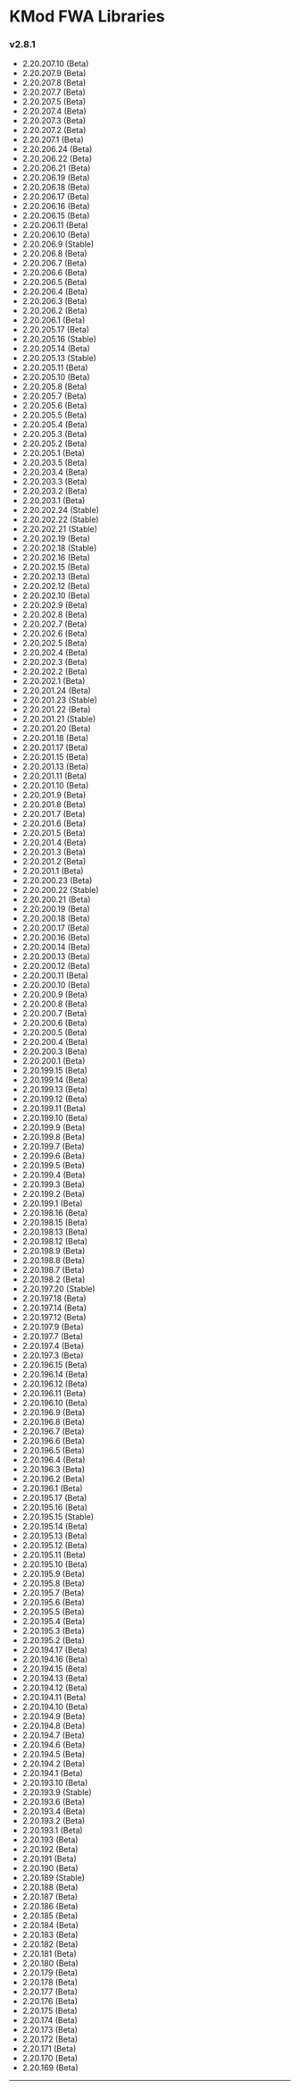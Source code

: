 # KMod FWA Libraries 

### v2.8.1

* 2.20.207.10 (Beta)
* 2.20.207.9 (Beta)
* 2.20.207.8 (Beta)
* 2.20.207.7 (Beta)
* 2.20.207.5 (Beta)
* 2.20.207.4 (Beta)
* 2.20.207.3 (Beta)
* 2.20.207.2 (Beta)
* 2.20.207.1 (Beta)
* 2.20.206.24 (Beta)
* 2.20.206.22 (Beta)
* 2.20.206.21 (Beta)
* 2.20.206.19 (Beta)
* 2.20.206.18 (Beta)
* 2.20.206.17 (Beta)
* 2.20.206.16 (Beta)
* 2.20.206.15 (Beta)
* 2.20.206.11 (Beta)
* 2.20.206.10 (Beta)
* 2.20.206.9 (Stable)
* 2.20.206.8 (Beta)
* 2.20.206.7 (Beta)
* 2.20.206.6 (Beta)
* 2.20.206.5 (Beta)
* 2.20.206.4 (Beta)
* 2.20.206.3 (Beta)
* 2.20.206.2 (Beta)
* 2.20.206.1 (Beta)
* 2.20.205.17 (Beta)
* 2.20.205.16 (Stable)
* 2.20.205.14 (Beta)
* 2.20.205.13 (Stable)
* 2.20.205.11 (Beta)
* 2.20.205.10 (Beta)
* 2.20.205.8 (Beta)
* 2.20.205.7 (Beta)
* 2.20.205.6 (Beta)
* 2.20.205.5 (Beta)
* 2.20.205.4 (Beta)
* 2.20.205.3 (Beta)
* 2.20.205.2 (Beta)
* 2.20.205.1 (Beta)
* 2.20.203.5 (Beta)
* 2.20.203.4 (Beta)
* 2.20.203.3 (Beta)
* 2.20.203.2 (Beta)
* 2.20.203.1 (Beta)
* 2.20.202.24 (Stable)
* 2.20.202.22 (Stable)
* 2.20.202.21 (Stable)
* 2.20.202.19 (Beta)
* 2.20.202.18 (Stable)
* 2.20.202.16 (Beta)
* 2.20.202.15 (Beta)
* 2.20.202.13 (Beta)
* 2.20.202.12 (Beta)
* 2.20.202.10 (Beta)
* 2.20.202.9 (Beta)
* 2.20.202.8 (Beta)
* 2.20.202.7 (Beta)
* 2.20.202.6 (Beta)
* 2.20.202.5 (Beta)
* 2.20.202.4 (Beta)
* 2.20.202.3 (Beta)
* 2.20.202.2 (Beta)
* 2.20.202.1 (Beta)
* 2.20.201.24 (Beta)
* 2.20.201.23 (Stable)
* 2.20.201.22 (Beta)
* 2.20.201.21 (Stable)
* 2.20.201.20 (Beta)
* 2.20.201.18 (Beta)
* 2.20.201.17 (Beta)
* 2.20.201.15 (Beta)
* 2.20.201.13 (Beta)
* 2.20.201.11 (Beta)
* 2.20.201.10 (Beta)
* 2.20.201.9 (Beta)
* 2.20.201.8 (Beta)
* 2.20.201.7 (Beta)
* 2.20.201.6 (Beta)
* 2.20.201.5 (Beta)
* 2.20.201.4 (Beta)
* 2.20.201.3 (Beta)
* 2.20.201.2 (Beta)
* 2.20.201.1 (Beta)
* 2.20.200.23 (Beta)
* 2.20.200.22 (Stable)
* 2.20.200.21 (Beta)
* 2.20.200.19 (Beta)
* 2.20.200.18 (Beta)
* 2.20.200.17 (Beta)
* 2.20.200.16 (Beta)
* 2.20.200.14 (Beta)
* 2.20.200.13 (Beta)
* 2.20.200.12 (Beta)
* 2.20.200.11 (Beta)
* 2.20.200.10 (Beta)
* 2.20.200.9 (Beta)
* 2.20.200.8 (Beta)
* 2.20.200.7 (Beta)
* 2.20.200.6 (Beta)
* 2.20.200.5 (Beta)
* 2.20.200.4 (Beta)
* 2.20.200.3 (Beta)
* 2.20.200.1 (Beta)
* 2.20.199.15 (Beta)
* 2.20.199.14 (Beta)
* 2.20.199.13 (Beta)
* 2.20.199.12 (Beta)
* 2.20.199.11 (Beta)
* 2.20.199.10 (Beta)
* 2.20.199.9 (Beta)
* 2.20.199.8 (Beta)
* 2.20.199.7 (Beta)
* 2.20.199.6 (Beta)
* 2.20.199.5 (Beta)
* 2.20.199.4 (Beta)
* 2.20.199.3 (Beta)
* 2.20.199.2 (Beta)
* 2.20.199.1 (Beta)
* 2.20.198.16 (Beta)
* 2.20.198.15 (Beta)
* 2.20.198.13 (Beta)
* 2.20.198.12 (Beta)
* 2.20.198.9 (Beta)
* 2.20.198.8 (Beta)
* 2.20.198.7 (Beta)
* 2.20.198.2 (Beta)
* 2.20.197.20 (Stable)
* 2.20.197.18 (Beta)
* 2.20.197.14 (Beta)
* 2.20.197.12 (Beta)
* 2.20.197.9 (Beta)
* 2.20.197.7 (Beta)
* 2.20.197.4 (Beta)
* 2.20.197.3 (Beta)
* 2.20.196.15 (Beta)
* 2.20.196.14 (Beta)
* 2.20.196.12 (Beta)
* 2.20.196.11 (Beta)
* 2.20.196.10 (Beta)
* 2.20.196.9 (Beta)
* 2.20.196.8 (Beta)
* 2.20.196.7 (Beta)
* 2.20.196.6 (Beta)
* 2.20.196.5 (Beta)
* 2.20.196.4 (Beta)
* 2.20.196.3 (Beta)
* 2.20.196.2 (Beta)
* 2.20.196.1 (Beta)
* 2.20.195.17 (Beta)
* 2.20.195.16 (Beta)
* 2.20.195.15 (Stable)
* 2.20.195.14 (Beta)
* 2.20.195.13 (Beta)
* 2.20.195.12 (Beta)
* 2.20.195.11 (Beta)
* 2.20.195.10 (Beta)
* 2.20.195.9 (Beta)
* 2.20.195.8 (Beta)
* 2.20.195.7 (Beta)
* 2.20.195.6 (Beta)
* 2.20.195.5 (Beta)
* 2.20.195.4 (Beta)
* 2.20.195.3 (Beta)
* 2.20.195.2 (Beta)
* 2.20.194.17 (Beta)
* 2.20.194.16 (Beta)
* 2.20.194.15 (Beta)
* 2.20.194.13 (Beta)
* 2.20.194.12 (Beta)
* 2.20.194.11 (Beta)
* 2.20.194.10 (Beta)
* 2.20.194.9 (Beta)
* 2.20.194.8 (Beta)
* 2.20.194.7 (Beta)
* 2.20.194.6 (Beta)
* 2.20.194.5 (Beta)
* 2.20.194.2 (Beta)
* 2.20.194.1 (Beta)
* 2.20.193.10 (Beta)
* 2.20.193.9 (Stable)
* 2.20.193.6 (Beta)
* 2.20.193.4 (Beta)
* 2.20.193.2 (Beta)
* 2.20.193.1 (Beta)
* 2.20.193 (Beta)
* 2.20.192 (Beta)
* 2.20.191 (Beta)
* 2.20.190 (Beta)
* 2.20.189 (Stable)
* 2.20.188 (Beta)
* 2.20.187 (Beta)
* 2.20.186 (Beta)
* 2.20.185 (Beta)
* 2.20.184 (Beta)
* 2.20.183 (Beta)
* 2.20.182 (Beta)
* 2.20.181 (Beta)
* 2.20.180 (Beta)
* 2.20.179 (Beta)
* 2.20.178 (Beta)
* 2.20.177 (Beta)
* 2.20.176 (Beta)
* 2.20.175 (Beta)
* 2.20.174 (Beta)
* 2.20.173 (Beta)
* 2.20.172 (Beta)
* 2.20.171 (Beta)
* 2.20.170 (Beta)
* 2.20.169 (Beta)

***
